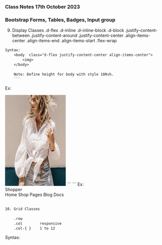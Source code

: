 ### Class Notes 17th October 2023

### Bootstrap Forms, Tables, Badges, Input group

9. Display Classes
    .d-flex
    .d-inline
    .d-inline-block
    .d-block
    .justify-content-between
    .justify-content-around
    .justify-content-center
    .align-items-center
    .align-items-end
    .align-items-start
    .flex-wrap

```   
Syntax:
    <body  class="d-flex justify-content-center align-items-center">
        <img>
    </body>

    Note: Define height for body with style 100vh.
    ```

```

Ex:
<!DOCTYPE html>
<html lang="en">
<head>
    <meta charset="UTF-8">
    <meta name="viewport" content="width=device-width, initial-scale=1.0">
    <title>Register</title>
    <link rel="stylesheet" href="node_modules/bootstrap-icons/font/bootstrap-icons.css">
    <link rel="stylesheet" href="node_modules/bootstrap/dist/css/bootstrap.css">
    <style>
        body {
            height: 100vh;
        }
    </style>
</head>
<body class="container-fluid d-flex justify-content-center align-items-center">
    <img src="public/images/women-fashion.jpg" width="200" height="300">
</body>
</html>
```
```
Ex:
<!DOCTYPE html>
<html lang="en">
<head>
    <meta charset="UTF-8">
    <meta name="viewport" content="width=device-width, initial-scale=1.0">
    <title>Register</title>
    <link rel="stylesheet" href="node_modules/bootstrap-icons/font/bootstrap-icons.css">
    <link rel="stylesheet" href="node_modules/bootstrap/dist/css/bootstrap.css">
   
</head>
<body class="container-fluid">
    <nav class="btn-toolbar justify-content-between bg-dark text-white p-3">
        <div>Shopper</div>
        <div>
            <span class="me-3">Home</span>
            <span class="me-3">Shop</span>
            <span class="me-3">Pages</span>
            <span class="me-3">Blog</span>
            <span class="me-3">Docs</span>
        </div>
        <div>
            <span class="bi bi-search me-3"></span>
            <span class="bi bi-heart me-3"></span>
            <span class="bi bi-person"></span>
        </div>
    </nav>
</body>
</html>

```

10. Grid Classes

    .row
    .col        responsive
    .col-{ }    1 to 12
```
Syntax:    
    <div class="row">
        <nav class="col-2"> </nav>
        <main class="col"> </main>
        <aside class="col-2"> </aside>
    </div>
```
